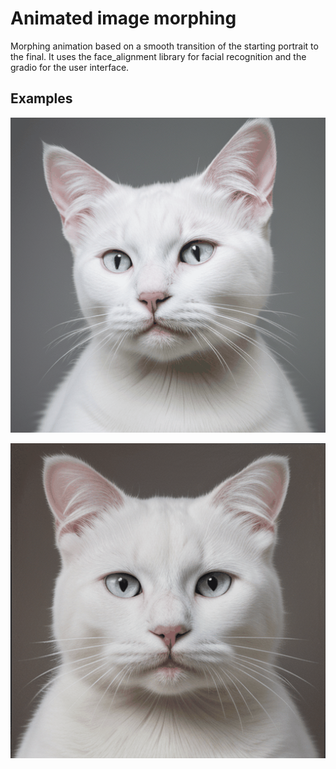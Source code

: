# Animated image morphing

Morphing animation based on a smooth transition of the starting portrait to the final.
It uses the face_alignment library for facial recognition and the gradio for the user interface.

Examples
-------------
![](images/tmp2oly59j6.gif)

![](images/tmp9w8ve9ys.gif)
